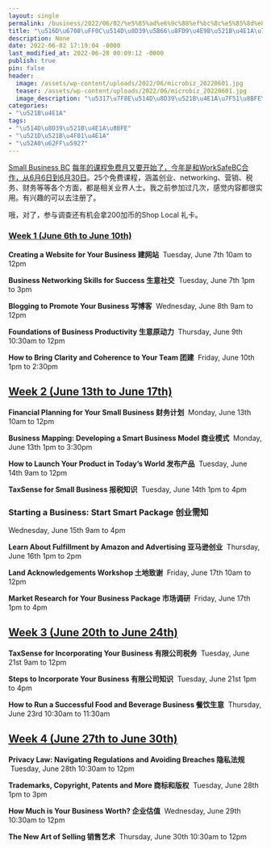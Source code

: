 ```yaml
---
layout: single
permalink: /business/2022/06/02/%e5%85%ad%e6%9c%88%ef%bc%8c%e5%85%8d%e8%b4%b9%e5%ad%a6%e8%bf%99%e4%ba%9b%e5%88%9b%e4%b8%9a%e7%9f%a5%e8%af%86/
title: "\u516D\u6708\uFF0C\u514D\u8D39\u5B66\u8FD9\u4E9B\u521B\u4E1A\u77E5\u8BC6"
description: None
date: 2022-06-02 17:19:04 -0000
last_modified_at: 2022-06-28 00:09:12 -0000
publish: true
pin: false
header:
  image: /assets/wp-content/uploads/2022/06/microbiz_20220601.jpg
  teaser: /assets/wp-content/uploads/2022/06/microbiz_20220601.jpg
  image_description: "\u5317\u7F8E\u514D\u8D39\u521B\u4E1A\u7F51\u8BFE\u7CFB\u5217"
categories:
- "\u521B\u4E1A"
tags:
- "\u514D\u8D39\u521B\u4E1A\u8BFE"
- "\u521D\u521B\u4F01\u4E1A"
- "\u52A0\u62FF\u5927"
---
```

[Small Business BC](https://smallbusinessbc.ca) [每年的课程免费月又要开始了，今年是和WorkSafeBC合作，从6月6日到6月30日](https://smallbusinessbc.ca/article/june-2022-is-free-education-month/)。25个免费课程，涵盖创业、networking、营销、税务、财务等等各个方面，都是相关业界人士。我之前参加过几次，感觉内容都很实用。有兴趣的可以去注册了。

哦，对了，参与调查还有机会拿200加币的Shop Local 礼卡。

### [Week 1 (June 6th to June 10th)](https://smallbusinessbc.ca/article/june-2022-is-free-education-month/)

**Creating a Website for Your Business 建网站**  Tuesday, June 7th 10am to 12pm

**Business Networking Skills for Success 生意社交**  Tuesday, June 7th 1pm to 3pm

**Blogging to Promote Your Business 写博客**  Wednesday, June 8th 9am to 12pm

**Foundations of Business Productivity 生意原动力**  Thursday, June 9th 10:30am to 12pm

**How to Bring Clarity and Coherence to Your Team 团建**  Friday, June 10th 1pm to 2:30pm

## [Week 2 (June 13th to June 17th)](https://smallbusinessbc.ca/article/june-2022-is-free-education-month/)

**Financial Planning for Your Small Business 财务计划**  Monday, June 13th 10am to 12pm

**Business Mapping: Developing a Smart Business Model 商业模式**  Monday, June 13th 1pm to 3:30pm

**How to Launch Your Product in Today’s World 发布产品**  Tuesday, June 14th 9am to 12pm

**TaxSense for Small Business 报税知识**  Tuesday, June 14th 1pm to 4pm

### Starting a Business: Start Smart Package 创业需知

Wednesday, June 15th 9am to 4pm

**Learn About Fulfillment by Amazon and Advertising 亚马逊创业**  Thursday, June 16th 1pm to 2pm

**Land Acknowledgements Workshop 土地致谢**  Friday, June 17th 10am to 12pm

**Market Research for Your Business Package 市场调研**  Friday, June 17th 1pm to 4pm

## [Week 3 (June 20th to June 24th)](https://smallbusinessbc.ca/article/june-2022-is-free-education-month/)

**TaxSense for Incorporating Your Business 有限公司税务**  Tuesday, June 21st 9am to 12pm

**Steps to Incorporate Your Business 有限公司知识**  Tuesday, June 21st 1pm to 4pm

**How to Run a Successful Food and Beverage Business 餐饮生意**  Thursday, June 23rd 10:30am to 11:30am

## [Week 4 (June 27th to June 30th)](https://smallbusinessbc.ca/article/june-2022-is-free-education-month/)

**Privacy Law: Navigating Regulations and Avoiding Breaches 隐私法规**  Tuesday, June 28th 10:30am to 12pm

**Trademarks, Copyright, Patents and More 商标和版权**  Tuesday, June 28th 1pm to 3pm

**How Much is Your Business Worth? 企业估值**  Wednesday, June 29th 10:30am to 12pm

**The New Art of Selling 销售艺术**  Thursday, June 30th 10:30am to 12pm
